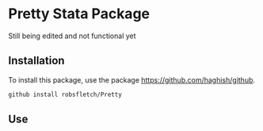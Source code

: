 # Pretty Stata Package

Still being edited and not functional yet

## Installation
To install this package, use the package https://github.com/haghish/github.

``` Stata
github install robsfletch/Pretty
```

## Use
